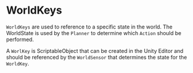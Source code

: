 ﻿# WorldKeys
`WorldKeys` are used to reference to a specific state in the world. The WorldState is used by the `Planner` to determine which `Action` should be performed.

A `WorlKey` is ScriptableObject that can be created in the Unity Editor and should be referenced by the `WorldSensor` that determines the state for the `WorldKey`.